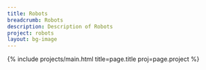 ```yaml
---
title: Robots
breadcrumb: Robots
description: Description of Robots
project: robots
layout: bg-image
---
```

{% include projects/main.html title=page.title proj=page.project %}
